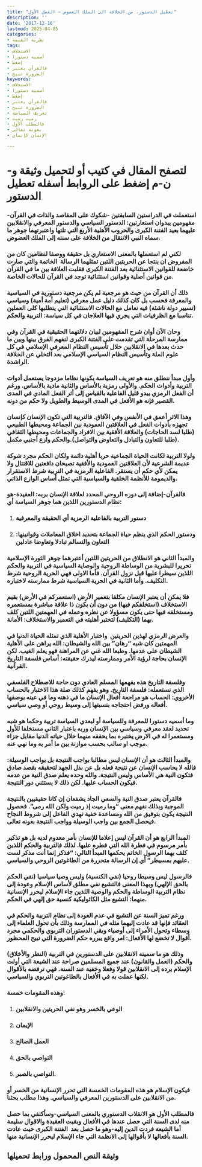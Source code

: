 ```yaml
---
title: "تعطيل الدستور، من الخلافة الى الملك العضوض – الفصل الأول"
description: ''
date: '2017-12-16'
lastmod: 2025-04-05
categories:
- نظرية القيمة
tags:
- الاستخلاف
- أسميه دستورا
- إضغط
- فالقرآن يعتبر
- الضرورة تبيح
keywords:
- الاستخلاف
- أسميه دستورا
- إضغط
- فالقرآن يعتبر
- الضرورة تبيح
- تعريف السياسة
- رميت رميت
- فالمطلب الأول
- بعونه تعالى
- الإنسان كإنسان

---
```

# **لتصفح المقال في كتيب أو لتحميل وثيقة و-ن-م إضغط على الروابط أسفله** **تعطيل الدستور**

### استعملت في الدراستين السابقتين -شكوك على المقاصد والذات في القرآن-مفهومين يبدوان استعارتين: الدستور السياسي والدستور المعرفي والانقلابين عليهما بعيد الفتنة الكبرى والحروب الأهلية الأربع التي تلتها واعتبرتهما جوهر ما سماه النبي الانتقال من الخلافة على سنته إلى الملك العضوض.

### لكني لم استعملها بالمعنى الاستعاري بل حقيقة ووصفا لنظامين كان من المفروض ان ينتجا عن الحريتين اللتين تمثلهما الرسالة  الخاتمة والتي صارت خاضعة للقوانين الاستثنائية بعد الفتنة الكبرى فقلبت العلاقة بين ما في القرآن من قوانين أصلية وقوانين استثنائية توجد في القرآن للحالات الخاصة.

### ذلك أن القرآن من حيث هو مرجعية لم يكن مرجعية دستورية في السياسية والمعرفة فحسب بل كان كذلك دليل عمل معرفي (تعليم أمة أمية) وسياسي (تسيير دولة ناشئة) فيه تعامل مع الحالات الاستثنائية التي يتطلبها كلى العملين تناسبا مع الظرفيات التي يجري فيها العلاجان في كل سياسة: التربية والحكم.

### وحان الآن أوان شرح المفهومين لبيان دلالتهما الحقيقية في القرآن وفي ممارسة المرحلة التي تقدمت على الفتنة الكبرى لنفهم الفرق بينها وبين ما حدث بعدها في الانقلابين خلال تأسيس النظام المعرفي الإسلامي في كل علوم الملة وتأسيس النظام السياسي الإسلامي بعد التخلي عن الخلافة الراشدة.

### وأول مبدأ ننطلق منه هو تعريف السياسة بكونها نظاما مزدوجا يستعمل أدوات التربية وأدوات الحكم. والأولى رمزية بالأساس والثانية مادية بالأساس. ورغم أن الفعل الرمزي يبدو قليل الفاعلية بالقياس إلى أثر الفعل المادي في المدى القصير فإنه هو الأفعل في المدى الوسيط والطويل ولا حكم من دونه.

### وهذا الاثر أعمق في الأنفس وفي الآفاق. فالتربية التي تكون الإنسان كإنسان تجهزه بأدوات الفعل في العلاقتين العمودية بين الجماعة ومحيطها الطبيعي (طلبا لسد الحاجات) والعلاقة الأفقية بين الافراد والجماعات ومحيطها الثقافي (طلبا للتعاون والتبادل والتعاوض والتواصل).والحكم وازع أجنبي مكمل.

### ولولا التربية لكانت الحياة الجماعية حربا أهلية دائمة ولكان الحكم مجرد شوكة عديمة الشرعية لأن العلاقتين العمودية والأفقية تصبحان دافعتين للاقتتال ولا يمكن لأي حكم أن يستقر. الفاعلية الرمزية في التربية شرط الاستقرار والديمومة للأنظمة الخلقية والسياسية التي تمثل أساس الوازع الذاتي.

### فالقرآن-إضافة إلى دوره الروحي المحدد لعلاقة الإنسان بربه: العقيدة-هو نظام الدستورين اللذين هما جوهر السياسة أي:

1. ### دستور التربية بالفاعلية الرمزية أي الحقيقة والمعرفية
2. ### ودستور الحكم الذي ينظم حياة الجماعة بتحديد اخلاق المعاملات وقوانينها: التعاون والتسالم تبادلا وتعاوضا عادلين

### والمبدأ الثاني هو الانطلاق من الحريتين اللتين أعتبرهما جوهر الثورة الإسلامية تحريرا للبشرية من الوساطة الروحية والوصاية السياسية في التربية والحكم اللذين سيطرا عليها قبل نزول القرآن. فأما الاولى فهي الحرية الروحية شرط التكليف. وأما الثانية في الحرية السياسية شرط ممارسته لاختباره.

### فلا يمكن أن يعتبر الإنسان مكلفا بتعمير الأرض (استعمركم في الأرض) بقيم الاستخلاف (استخلفكم فيها) من دون أن يكون ذا علاقة مباشرة بمستعمره ومستخلفه فيها حتى يكون مسؤولا عن نظره وعمله في المهمتين اللتين كلف بهما (التكليف) لتختبر أهليته في التعمير والاستخلاف: الأمانة.

### والعرض الرمزي لهذين الحريتين  واختبار الأهلية الذي تمثله الحياة الدنيا في المهمتين كان شبه “رهان” بين الله والشيطان: الله يراهن على الأهلية الشيطان على عدمها. وطبعا الله غني عن المراهنة فهو يعلم الغيب. لكن الإنسان بحاجة لرؤية الأمر وممارسته ليدرك حقيقته: أساس فلسفة التاريخ القرآنية.

### وفلسفة التاريخ هذه يفهمها المسلم العادي دون حاجة للاصطلاح الفلسفي الذي نستعمله: فلسفة التاريخ. وهو يفهم كذلك صلة هذا الاختبار بالحساب الأخروي: الحساب هو مراجعة أفعال الإنسان ما في ذهنه وما في عينه بوصفها أفعاله ورفض احتجاجه بنسبتها إلى وسيط روحي أو وصي سياسي.

### وما أسميه دستورا للمعرفة وللسياسة أو لبعدي السياسة تربية وحكما هو شبه تحديد لعقد معرفي وسياسي بين الإنسان وربه باعتبار الثاني مستخلفا للأول ومستعمرا له في الارض يختبره بما يحققه منهما خلال حياته الدنيا مقابل جزاء موجب او سالب بحسب موازنة بين ما أمر به وما نهي عنه.

### والمبدأ الثالث هو أن الإنسان ليس مطالبا بواجب النتيجة بل بواجب الوسيلة: فالله لا يحاسب الإنسان عن نتيجة فعله بل عن بذل الجهد لتحقيقه بقصد صادق فتكون النية هي الأساس وليس النتيجة. والله وحده يعلم صدق النية من عدمه فيكون الحساب عليها. لكن ذلك لا يستثني دور النتيجة.

### فالقرآن يعتبر صدق النية والسعي الجاد يشفعان إن كانا حقيقيين بالنتيجة الموجبة وبذلك نفهم معنى “وما رميت إذ رميت ولكن الله رمى”. فحصول النتيجة يكون بتوفيق من الله ومساعدة خفية تهدي الفاعل إلى شروط النجاح فيحصل الجمع بين واجب الوسيلة وواجب النتيجة بعونه تعالى.

### المبدأ الرابع هو أن القرآن ليس إعلاما للإنسان بأمر معدوم لديه بل هو تذكير بأمر مرسوم في فطرة الله التي فطره عليها. لذلك فالتربية والحكم اللذين كلف بهما الرسول الخاتم يحكمها المبدأ التالي: “فذكر إنما أنت مذكر لست عليهم بمسيطر” أي إن الرسالة متحررة من الطاغوتين الروحي والسياسي.

### فالرسول ليس وسيطا روحيا (نفي الكنسية) وليس وصيا سياسيا (نفي الحكم بالحق الإلهي) وبهذا المعنى فالتشيع نفي مطلق لأساس الإسلام وعودة إلى نظام التربية الوساطة والحكم والوصية اللذين جاء الإسلام ليحرر الإنسانية منهما: التشيع مثل الكاثوليكية كنسية حق إلهي في الحكم.

### ورغم تميز السنة عن التشيع في عدم العودة إلى نظام التربية والحكم في العقائد فإنها قد عادت إليهما مثله في الممارسة وذلك بأن تحول العلماء إلى وسطاء وتحول الأمراء إلى أوصياء وبقي الدستوران التربوي والحكمي مجرد أقوال لا تخضع لها الأفعال: امر واقع يبرره حكم الضرورة التي تبيح المحظور.

### وذلك هو ما سميته الانقلابين على الدستورين في التربية (النظر والأخلاق) والحكم (العمل والقانون) عند جميع المسلمين صراحة عند الشيعة التي أولت الإسلام برده إلى الانقلابين قولا وفعلا وخفية عند السنة. فهي ترفضه بالأقوال لكنها عملت به في الأفعال بالطاغوتين التربوي والسياسي.

### وهذه المقومات خمسة:

1. ### الوعي بالخسر وهو نفي الحريتين والانقلابين
2. ### الإيمان
3. ### العمل الصالح
4. ### التواصي بالحق
5. ### التواصي بالصبر.

### فيكون الإسلام هو هذه المقومات الخمسة التي تحرر الإنسانية من الخسر أو من الانقلابين على الدستورين المعرفي والسياسي. وهذا مطلب بحثنا.

### فالمطلب الأول هو الانقلاب الدستوري بالمعنى السياسي-وسأكتفي بما حصل منه لدى السنة التي حصل عندها في الأفعال وبقيت العقيدة والاقوال سليمة أما الشيعة فردت الدين إليه-وهو ما حصل بعد  الفتنة الكبرى حيث عادت السنة بأفعالها لا بأقوالها إلى الانظمة التي جاء الإسلام ليحرر الإنسانية منها.

## وثيقة النص المحمول ورابط تحميلها

###
